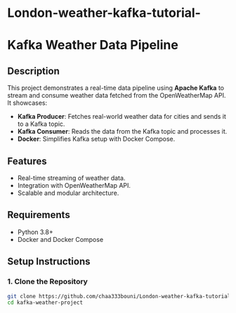 # London-weather-kafka-tutorial-
# Kafka Weather Data Pipeline

## Description
This project demonstrates a real-time data pipeline using **Apache Kafka** to stream and consume weather data fetched from the OpenWeatherMap API. It showcases:
- **Kafka Producer**: Fetches real-world weather data for cities and sends it to a Kafka topic.
- **Kafka Consumer**: Reads the data from the Kafka topic and processes it.
- **Docker**: Simplifies Kafka setup with Docker Compose.

## Features
- Real-time streaming of weather data.
- Integration with OpenWeatherMap API.
- Scalable and modular architecture.

## Requirements
- Python 3.8+
- Docker and Docker Compose

## Setup Instructions

### 1. Clone the Repository
```bash
git clone https://github.com/chaa333bouni/London-weather-kafka-tutorial-.git
cd kafka-weather-project
